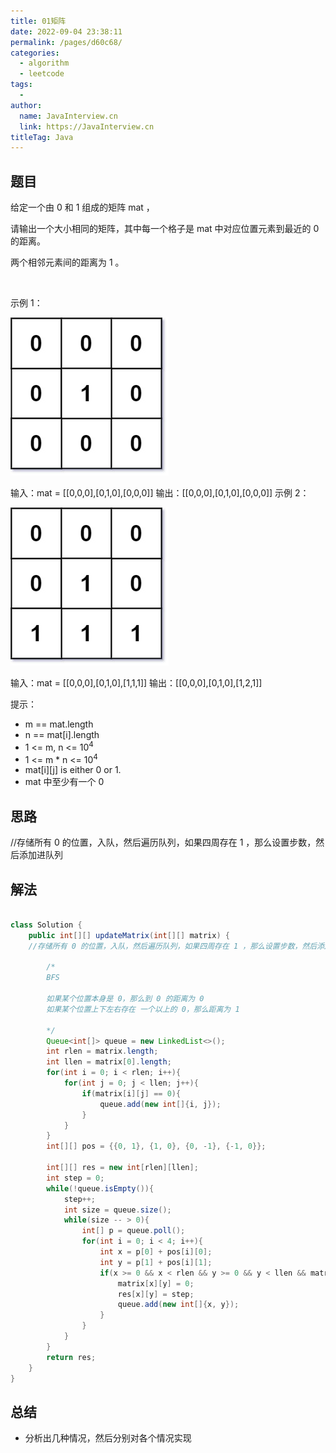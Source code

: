 ```yaml
---
title: 01矩阵
date: 2022-09-04 23:38:11
permalink: /pages/d60c68/
categories:
  - algorithm
  - leetcode
tags:
  - 
author: 
  name: JavaInterview.cn
  link: https://JavaInterview.cn
titleTag: Java
---
```



## 题目

给定一个由 0 和 1 组成的矩阵 mat ，

请输出一个大小相同的矩阵，其中每一个格子是 mat 中对应位置元素到最近的 0 的距离。

两个相邻元素间的距离为 1 。

 

示例 1：

![](/media/pictures/leetcode/1626667201-NCWmuP-image.png)


输入：mat = [[0,0,0],[0,1,0],[0,0,0]]
输出：[[0,0,0],[0,1,0],[0,0,0]]
示例 2：

![](/media/pictures/leetcode/1626667205-xFxIeK-image.png)

输入：mat = [[0,0,0],[0,1,0],[1,1,1]]
输出：[[0,0,0],[0,1,0],[1,2,1]]
 

提示：

- m == mat.length
- n == mat[i].length
- 1 <= m, n <= 10<sup>4</sup>
- 1 <= m * n <= 10<sup>4</sup>
- mat[i][j] is either 0 or 1.
- mat 中至少有一个 0 


## 思路

//存储所有 0 的位置，入队，然后遍历队列，如果四周存在 1 ，那么设置步数，然后添加进队列

## 解法
```java

class Solution {
    public int[][] updateMatrix(int[][] matrix) {
    //存储所有 0 的位置，入队，然后遍历队列，如果四周存在 1 ，那么设置步数，然后添加进队列
    
        /*
        BFS

        如果某个位置本身是 0，那么到 0 的距离为 0
        如果某个位置上下左右存在 一个以上的 0，那么距离为 1

        */
        Queue<int[]> queue = new LinkedList<>();
        int rlen = matrix.length;
        int llen = matrix[0].length;
        for(int i = 0; i < rlen; i++){
            for(int j = 0; j < llen; j++){
                if(matrix[i][j] == 0){
                    queue.add(new int[]{i, j});
                }
            }
        }
        int[][] pos = {{0, 1}, {1, 0}, {0, -1}, {-1, 0}};

        int[][] res = new int[rlen][llen];
        int step = 0;
        while(!queue.isEmpty()){
            step++;
            int size = queue.size();
            while(size -- > 0){
                int[] p = queue.poll();
                for(int i = 0; i < 4; i++){
                    int x = p[0] + pos[i][0];
                    int y = p[1] + pos[i][1];
                    if(x >= 0 && x < rlen && y >= 0 && y < llen && matrix[x][y] == 1){
                        matrix[x][y] = 0;
                        res[x][y] = step;
                        queue.add(new int[]{x, y});
                    }
                }
            }
        }
        return res;
    }
}
```

## 总结

- 分析出几种情况，然后分别对各个情况实现 
